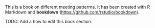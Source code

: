 This is a book on different meeting patterrns. It has been created with R Markdown and **bookdown** (https://github.com/rstudio/bookdown). 

TODO: Add a how to edit this book section.
